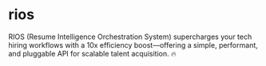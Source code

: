 # rios
RIOS (Resume Intelligence Orchestration System) supercharges your tech hiring workflows with a 10x efficiency boost—offering a simple, performant, and pluggable API for scalable talent acquisition. 🔥
